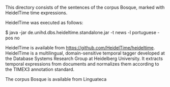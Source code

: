 This directory consists of the sentences of the corpus Bosque, marked with HeidelTime time expressions.

HeidelTime was executed as follows:

$ java -jar de.unihd.dbs.heideltime.standalone.jar -t news -l portuguese -pos no

HeidelTime is available from https://github.com/HeidelTime/heideltime.
 HeidelTime is a multilingual, domain-sensitive temporal tagger developed at the Database Systems Research Group at Heidelberg University. It extracts temporal expressions from documents and normalizes them according to the TIMEX3 annotation standard.
 
The corpus Bosque is available from Linguateca
